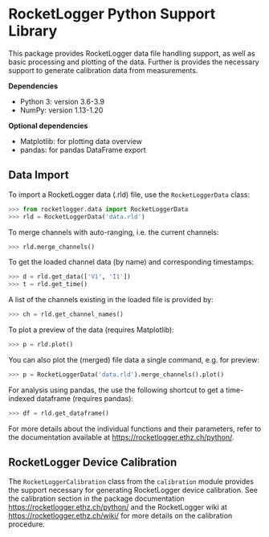 # RocketLogger Python Support Library

This package provides RocketLogger data file handling support, as well as
basic processing and plotting of the data. Further is provides the necessary
support to generate calibration data from measurements.

**Dependencies**
* Python 3: version 3.6-3.9
* NumPy: version 1.13-1.20

**Optional dependencies**
* Matplotlib: for plotting data overview
* pandas: for pandas DataFrame export


## Data Import

To import a RocketLogger data (.rld) file, use the `RocketLoggerData` class:
```py
>>> from rocketlogger.data import RocketLoggerData
>>> rld = RocketLoggerData('data.rld')
```

To merge channels with auto-ranging, i.e. the current channels:
```py
>>> rld.merge_channels()
```

To get the loaded channel data (by name) and corresponding timestamps:
```py
>>> d = rld.get_data(['V1', 'I1'])
>>> t = rld.get_time()
```

A list of the channels existing in the loaded file is provided by:
```py
>>> ch = rld.get_channel_names()
```

To plot a preview of the data (requires Matplotlib):
```py
>>> p = rld.plot()
```

You can also plot the (merged) file data a single command, e.g. for preview:
```py
>>> p = RocketLoggerData('data.rld').merge_channels().plot()
```

For analysis using pandas, the use the following shortcut to get a time-
indexed dataframe (requires pandas):
```py
>>> df = rld.get_dataframe()
```

For more details about the individual functions and their parameters, refer to
the documentation available at <https://rocketlogger.ethz.ch/python/>.


## RocketLogger Device Calibration

The `RocketLoggerCalibration` class from the `calibration` module provides the support
necessary for generating RocketLogger device calibration. See the calibration section
in the package documentation <https://rocketlogger.ethz.ch/python/> and the
RocketLogger wiki at <https://rocketlogger.ethz.ch/wiki/> for more details on the
calibration procedure.
